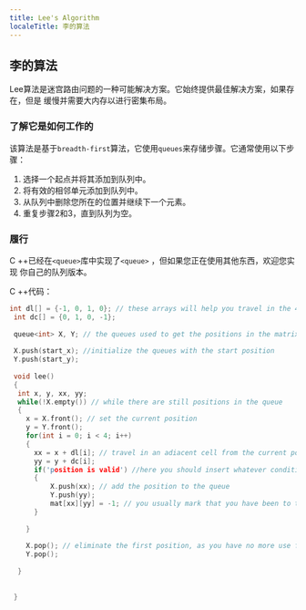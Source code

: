 ```yaml
---
title: Lee's Algorithm
localeTitle: 李的算法
---
```

## 李的算法

Lee算法是迷宫路由问题的一种可能解决方案。它始终提供最佳解决方案，如果存在，但是 缓慢并需要大内存以进行密集布局。

### 了解它是如何工作的

该算法是基于`breadth-first`算法，它使用`queues`来存储步骤。它通常使用以下步骤：

1.  选择一个起点并将其添加到队列中。
2.  将有效的相邻单元添加到队列中。
3.  从队列中删除您所在的位置并继续下一个元素。
4.  重复步骤2和3，直到队列为空。

### 履行

C ++已经在`<queue>`库中实现了`<queue>` ，但如果您正在使用其他东西，欢迎您实现 你自己的队列版本。

C ++代码：

```c++
int dl[] = {-1, 0, 1, 0}; // these arrays will help you travel in the 4 directions more easily 
 int dc[] = {0, 1, 0, -1}; 
 
 queue<int> X, Y; // the queues used to get the positions in the matrix 
 
 X.push(start_x); //initialize the queues with the start position 
 Y.push(start_y); 
 
 void lee() 
 { 
  int x, y, xx, yy; 
  while(!X.empty()) // while there are still positions in the queue 
  { 
    x = X.front(); // set the current position 
    y = Y.front(); 
    for(int i = 0; i < 4; i++) 
    { 
      xx = x + dl[i]; // travel in an adiacent cell from the current position 
      yy = y + dc[i]; 
      if('position is valid') //here you should insert whatever conditions should apply for your position (xx, yy) 
      { 
          X.push(xx); // add the position to the queue 
          Y.push(yy); 
          mat[xx][yy] = -1; // you usually mark that you have been to this position in the matrix 
      } 
 
    } 
 
    X.pop(); // eliminate the first position, as you have no more use for it 
    Y.pop(); 
 
  } 
 
 
 } 

```